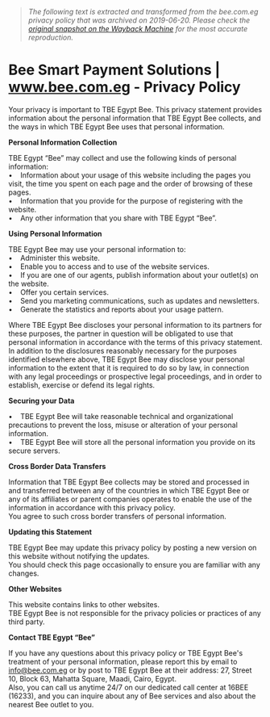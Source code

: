 > *The following text is extracted and transformed from the bee.com.eg privacy policy that was archived on 2019-06-20. Please check the [original snapshot on the Wayback Machine](https://web.archive.org/web/20190620232516id_/http%3A//www.bee.com.eg/en/privacy-policy) for the most accurate reproduction.*

# Bee Smart Payment Solutions | www.bee.com.eg - Privacy Policy

Your privacy is important to TBE Egypt Bee. This privacy statement provides information about the personal information that TBE Egypt Bee collects, and the ways in which TBE Egypt Bee uses that personal information.

**Personal Information Collection**

TBE Egypt “Bee” may collect and use the following kinds of personal information:  
•    Information about your usage of this website including the pages you visit, the time you spent on each page and the order of browsing of these pages.   
•    Information that you provide for the purpose of registering with the website.   
•    Any other information that you share with TBE Egypt “Bee”.

**Using Personal Information**

TBE Egypt Bee may use your personal information to:  
•    Administer this website.  
•    Enable you to access and to use of the website services.  
•    If you are one of our agents, publish information about your outlet(s) on the website.  
•    Offer you certain services.  
•    Send you marketing communications, such as updates and newsletters.  
•    Generate the statistics and reports about your usage pattern.

Where TBE Egypt Bee discloses your personal information to its partners for these purposes, the partner in question will be obligated to use that personal information in accordance with the terms of this privacy statement.  
In addition to the disclosures reasonably necessary for the purposes identified elsewhere above, TBE Egypt Bee may disclose your personal information to the extent that it is required to do so by law, in connection with any legal proceedings or prospective legal proceedings, and in order to establish, exercise or defend its legal rights.

**Securing your Data**

•    TBE Egypt Bee will take reasonable technical and organizational precautions to prevent the loss, misuse or alteration of your personal information.  
•    TBE Egypt Bee will store all the personal information you provide on its secure servers.

**Cross Border Data Transfers**

Information that TBE Egypt Bee collects may be stored and processed in and transferred between any of the countries in which TBE Egypt Bee or any of its affiliates or parent companies operates to enable the use of the information in accordance with this privacy policy.  
You agree to such cross border transfers of personal information.

**Updating this Statement**

TBE Egypt Bee may update this privacy policy by posting a new version on this website without notifying the updates.  
You should check this page occasionally to ensure you are familiar with any changes.

**Other Websites**

This website contains links to other websites.  
TBE Egypt Bee is not responsible for the privacy policies or practices of any third party.

**Contact TBE Egypt “Bee”**

If you have any questions about this privacy policy or TBE Egypt Bee's treatment of your personal information, please report this by email to [info@bee.com.eg](mailto:info@bee.com.eg) or by post to TBE Egypt Bee at their address: 27, Street 10, Block 63, Mahatta Square, Maadi, Cairo, Egypt.  
Also, you can call us anytime 24/7 on our dedicated call center at 16BEE (16233), and you can inquire about any of Bee services and also about the nearest Bee outlet to you.
